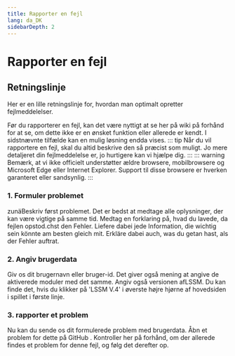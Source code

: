 ```yaml
---
title: Rapporter en fejl
lang: da_DK
sidebarDepth: 2
---
```


# Rapporter en fejl

## Retningslinje
Her er en lille retningslinje for, hvordan man optimalt opretter fejlmeddelelser.

Før du rapporterer en fejl, kan det være nyttigt at se her på wiki på forhånd for at se, om dette ikke er en ønsket funktion eller allerede er kendt. I sidstnævnte tilfælde kan en mulig løsning endda vises.
::: tip
Når du vil rapportere en fejl, skal du altid beskrive den så præcist som muligt. Jo mere detaljeret din fejlmeddelelse er, jo hurtigere kan vi hjælpe dig.
:::
::: warning
Bemærk, at vi ikke officielt understøtter ældre browsere, mobilbrowsere og Microsoft Edge eller Internet Explorer. Support til disse browsere er hverken garanteret eller sandsynlig.
:::

### 1. Formuler problemet
zunäBeskriv først problemet. Det er bedst at medtage alle oplysninger, der kan være vigtige på samme tid. Medtag en forklaring på, hvad du lavede, da fejlen opstod.chst den Fehler. Liefere dabei jede Information, die wichtig sein könnte am besten gleich mit. Erkläre dabei auch, was du getan hast, als der Fehler auftrat.

### 2. Angiv brugerdata
Giv os dit brugernavn eller bruger-id. Det giver også mening at angive de aktiverede moduler med det samme. Angiv også versionen af ​​LSSM. Du kan finde det, hvis du klikker på 'LSSM V.4' i øverste højre hjørne af hovedsiden i spillet i første linje.

### 3. rapporter et problem
Nu kan du sende os dit formulerede problem med brugerdata. Åbn et problem for dette på <a :href="$themeConfig.variables.github +'/issues'" target="_blank"> GitHub </a>. Kontroller her på forhånd, om der allerede findes et problem for denne fejl, og følg det derefter op.
